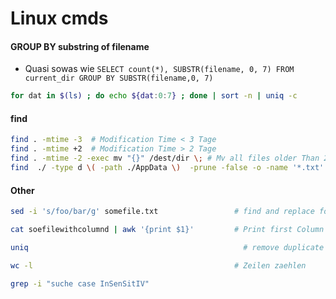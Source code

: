 # Linux cmds
#### GROUP BY substring of filename
* Quasi sowas wie `SELECT count(*), SUBSTR(filename, 0, 7) FROM current_dir GROUP BY SUBSTR(filename,0, 7)`

```sh
for dat in $(ls) ; do echo ${dat:0:7} ; done | sort -n | uniq -c
```

#### find
```sh
find . -mtime -3  # Modification Time < 3 Tage
find . -mtime +2  # Modification Time > 2 Tage
find . -mtime -2 -exec mv "{}" /dest/dir \; # Mv all files older Than 2 days to /dest/dir
find  ./ -type d \( -path ./AppData \)  -prune -false -o -name '*.txt' # Alle .txt-Dateien ausser in ./AppData
```

#### Other
```sh
sed -i 's/foo/bar/g' somefile.txt                 # find and replace foo with bar in somefile.txt

cat soefilewithcolumnd | awk '{print $1}'         # Print first Column

uniq 	                                            # remove duplicate lines

wc -l                                             # Zeilen zaehlen

grep -i "suche case InSenSitIV"
```


